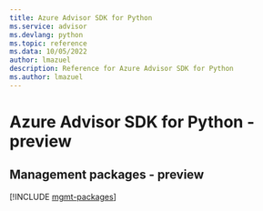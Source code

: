 ```yaml
---
title: Azure Advisor SDK for Python
ms.service: advisor
ms.devlang: python
ms.topic: reference
ms.data: 10/05/2022
author: lmazuel
description: Reference for Azure Advisor SDK for Python
ms.author: lmazuel
---
```

# Azure Advisor SDK for Python - preview

## Management packages - preview
[!INCLUDE [mgmt-packages](advisor-mgmt-index.md)]